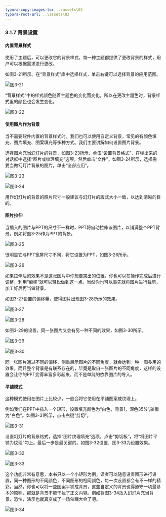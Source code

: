```yaml
---
typora-copy-images-to: ..\assets\03
typora-root-url: ..\assets\03
---
```


### 3.1.7  背景设置

#### **内置背景样式**

使用了主题后，可以更改它的背景样式，每一种主题都提供了更改背景的样式，用户可以根据需求进行更改。

如图3-21所示。在“背景样式”库中选择样式，单击右键可以选择背景的应用范围。

![图3-21](/assets/03/image030.jpg)

“背景样式”中的样式颜色随着主题色的变化而变化，所以在更改主题色时，背景样式里的颜色也会发生变化。

![图3-22](/assets/03/1565874973183.png)

#### **使用图片作为背景**

当不需要软件内置的背景样式时，我们也可以使用自定义背景，常见的有颜色填充、图片填充、图案填充等多种方式。我们主要讲解如何设置图片背景。

选择图片充当幻灯片的背景，如图3-23所示，单击“设置背景格式”，在弹出来的对话框中选择“图片或纹理填充”选项，然后单击“文件”，如图3-24所示，选择需要当做幻灯片背景的图片，单击“全部应用”。

![图3-23](/assets/03/image033.jpg)

![图3-24](/assets/03/image034.jpg)

用作幻灯片的背景的照片尺寸一般建议与幻灯片的版式大小一致，以达到清晰的目的。

#### **图片拉伸**

当插入的图片与PPT的尺寸不一样时，PPT将自动拉伸该图片，以铺满整个PPT背景。例如将图3-25作为PPT的背景。

![图3-25](/assets/03/image035.jpg)

很明显它与PPT宽屏尺寸不同，将它设置为PPT，如图3-26所示。

![图3-26](/assets/03/image036.jpg)

如果拉伸后的效果不是这张图片中你想要突出的位置，你也可以在操作完成后进行调整，利用“偏移”就可以轻松做到这一点。当然你也可以事先就将图片进行裁剪，加工好后再当做背景。

如图3-27设置的偏移量，使得图片出现图3-28所示的效果。

![图3-27](/assets/03/image037.jpg)

![图3-28](/assets/03/image038.jpg)

如图3-29的设置，同一张图片又会有另一种不同的效果，如图3-30所示。

![图3-29](/assets/03/image039.jpg)

![图3-30](/assets/03/image040.jpg)

同一张图片通过不同的偏移，侧重展示图片的不同角度，就会达到一种一图多用的效果，而且整个背景是有联系存在的，毕竟是取自一张图片的不同角度，这样的设置会让你的PPT变得丰富多彩起来，而不是单纯的依靠图片的导入。

#### **平铺模式**

这种模式使用在图片上比较少，一般会将它使用在平铺图案成纹理上。

例如我们在PPT中插入一个矩形，设置填充颜色为“白色，背景1，深色35%”,轮廓为“白色”。如图3-31所示，点击右键“剪切”。

![图3-31](/assets/03/image041.jpg)

设置幻灯片的背景格式，选择“图片纹理填充”选项，点击“剪切板”，将“将图片平铺为纹理”勾上。最后一步是最关键的。如图3-32设置，图3-33为设置效果。

![图3-32](/assets/03/image042.jpg)

![图3-33](/assets/03/image043.jpg)

这个功能非常有意思，本书只以一个小矩形为例，读者可以随意设置图形进行设置，同一种图形的不同颜色，不同图形的相同颜色，每一次设置都会有不一样的精彩，当然，你也可以将一些图案平铺成背景，这些自定义的背景也得遵守一项最基本的原则，那就是背景不能干扰了正文内容。例如将图3-34放入幻灯片充当背景，恐怕，演示也就真变成了一场催眠大会了吧。

![图3-34](/assets/03/image044.jpg)


